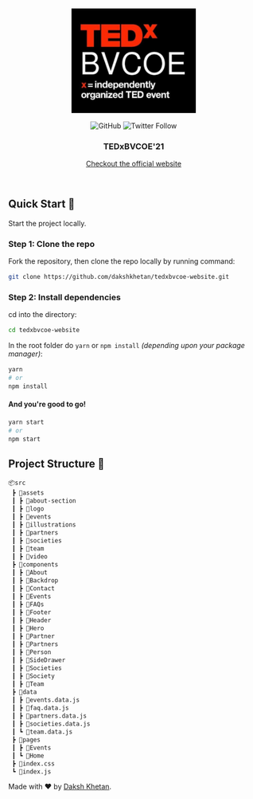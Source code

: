<br />
<p align="center">
  <a href="https://bit.ly/TEDxBVCO">
    <img src="./src/assets/logo/tedxbvcoe-logo_short.jpg" alt="TEDxBVCOE Logo" width="250">
  </a>

  <p align="center">
    <img alt="GitHub" src="https://img.shields.io/github/license/dakshkhetan/tedxbvcoe-website" />
    <img alt="Twitter Follow" src="https://img.shields.io/twitter/follow/dakshkhetan?style=social" />
  </p>

  <h3 align="center">TEDxBVCOE'21</h3>

  <p align="center">
    <a href="https://bit.ly/TEDxBVCOE">Checkout the  official website</a>
  </p>
  
  <br />
</p>

## Quick Start :rocket:

Start the project locally.

### Step 1: Clone the repo

Fork the repository, then clone the repo locally by running command:

```sh
git clone https://github.com/dakshkhetan/tedxbvcoe-website.git
```

### Step 2: Install dependencies

cd into the directory:

```sh
cd tedxbvcoe-website
```

In the root folder do `yarn` or `npm install` _(depending upon your package manager)_:

```sh
yarn
# or
npm install
```

#### And you're good to go!

```sh
yarn start
# or
npm start
```

## Project Structure :open_file_folder:

```
📦src
 ┣ 📂assets
 ┃ ┣ 📂about-section
 ┃ ┣ 📂logo
 ┃ ┣ 📂events
 ┃ ┣ 📂illustrations
 ┃ ┣ 📂partners
 ┃ ┣ 📂societies
 ┃ ┣ 📂team
 ┃ ┣ 📂video
 ┣ 📂components
 ┃ ┣ 📂About
 ┃ ┣ 📂Backdrop
 ┃ ┣ 📂Contact
 ┃ ┣ 📂Events
 ┃ ┣ 📂FAQs
 ┃ ┣ 📂Footer
 ┃ ┣ 📂Header
 ┃ ┣ 📂Hero
 ┃ ┣ 📂Partner
 ┃ ┣ 📂Partners
 ┃ ┣ 📂Person
 ┃ ┣ 📂SideDrawer
 ┃ ┣ 📂Societies
 ┃ ┣ 📂Society
 ┃ ┣ 📂Team
 ┣ 📂data
 ┃ ┣ 📜events.data.js
 ┃ ┣ 📜faq.data.js
 ┃ ┣ 📜partners.data.js
 ┃ ┣ 📜societies.data.js
 ┃ ┗ 📜team.data.js
 ┣ 📂pages
 ┃ ┣ 📂Events
 ┃ ┗ 📂Home
 ┣ 📜index.css
 ┗ 📜index.js
```

Made with :heart: by [Daksh Khetan](https://dakshkhetan.now.sh/).

